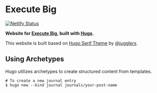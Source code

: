 # Execute Big

[![Netlify Status](https://api.netlify.com/api/v1/badges/3ec25478-e288-418d-8467-15094cdebb1e/deploy-status)](https://app.netlify.com/sites/executebig/deploys)

**Website for [Execute Big](https://executebig.org), built with [Hugo](https://gohugo.io/).**

This website is built based on [Hugo Serif Theme](https://themes.gohugo.io/hugo-serif-theme/) by [@jugglerx](https://github.com/jugglerx/).

## Using Archetypes

Hugo utilizes archetypes to create structured content from templates. 

```
# To create a new journal entry
$ hugo new --kind journal journals/your-post-name
```